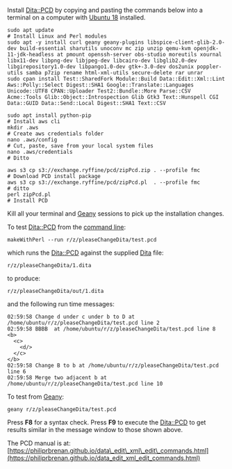 Install [Dita::PCD](https://metacpan.org/pod/Dita::PCD) by copying and pasting the commands below into a terminal on a
computer with [Ubuntu 18](https://ubuntu.com/download/desktop) installed.

    sudo apt update                                                               # Install Linux and Perl modules
    sudo apt -y install curl geany geany-plugins libspice-client-glib-2.0-dev build-essential sharutils unoconv mc zip unzip qemu-kvm openjdk-11-jdk-headless at pmount openssh-server obs-studio moreutils xournal libx11-dev libpng-dev libjpeg-dev libcairo-dev libglib2.0-dev libgirepository1.0-dev libpango1.0-dev gtk+-3.0-dev dos2unix poppler-utils samba p7zip rename html-xml-utils secure-delete rar unrar
    sudo cpan install Test::SharedFork Module::Build Data::Edit::Xml::Lint Aws::Polly::Select Digest::SHA1 Google::Translate::Languages Unicode::UTF8 CPAN::Uploader Test2::Bundle::More Parse::CSV Acme::Tools Glib::Object::Introspection Glib Gtk3 Text::Hunspell CGI Data::GUID Data::Send::Local Digest::SHA1 Text::CSV

    sudo apt install python-pip                                                   # Install aws cli
    mkdir .aws                                                                    # Create aws credentials folder
    nano .aws/config                                                              # Cut, paste, save from your local system files
    nano .aws/credentials                                                         # Ditto

    aws s3 cp s3://exchange.ryffine/pcd/zipPcd.zip . --profile fmc                # Download PCD install package
    aws s3 cp s3://exchange.ryffine/pcd/zipPcd.pl  . --profile fmc                # ditto
    perl zipPcd.pl                                                                # Install PCD

Kill all your terminal and [Geany](https://www.geany.org)  sessions to pick up the installation
changes.

To test [Dita::PCD](https://metacpan.org/pod/Dita::PCD) from the [command line](https://en.wikipedia.org/wiki/Command-line_interface):

    makeWithPerl --run r/z/pleaseChangeDita/test.pcd

which runs the [Dita::PCD](https://metacpan.org/pod/Dita::PCD) against the supplied [Dita](http://docs.oasis-open.org/dita/dita/v1.3/os/part2-tech-content/dita-v1.3-os-part2-tech-content.html) file:

    r/z/pleaseChangeDita/1.dita

to produce:

    r/z/pleaseChangeDita/out/1.dita

and the following run time messages:

    02:59:58 Change d under c under b to D at /home/ubuntu/r/z/pleaseChangeDita/test.pcd line 2
    02:59:58 BBBB  at /home/ubuntu/r/z/pleaseChangeDita/test.pcd line 8
    <b>
      <c>
        <d/>
      </c>
    </b>
    02:59:58 Change B to b at /home/ubuntu/r/z/pleaseChangeDita/test.pcd line 6
    02:59:58 Merge two adjacent b at /home/ubuntu/r/z/pleaseChangeDita/test.pcd line 10

To test from [Geany](https://www.geany.org):

    geany r/z/pleaseChangeDita/test.pcd

Press **F8** for a syntax check. Press **F9** to execute the [Dita::PCD](https://metacpan.org/pod/Dita::PCD) to get
results similar in the message window to those shown above.

The PCD manual is at:
[https://philiprbrenan.github.io/data\_edit\_xml\_edit\_commands.html](https://philiprbrenan.github.io/data_edit_xml_edit_commands.html)
